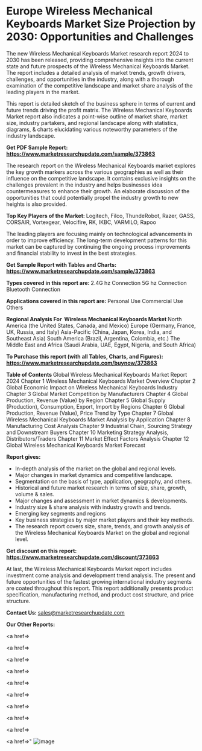 # Europe Wireless Mechanical Keyboards Market Size Projection by 2030: Opportunities and Challenges

The new Wireless Mechanical Keyboards Market research report 2024 to 2030 has been released, providing comprehensive insights into the current state and future prospects of the Wireless Mechanical Keyboards Market. The report includes a detailed analysis of market trends, growth drivers, challenges, and opportunities in the industry, along with a thorough examination of the competitive landscape and market share analysis of the leading players in the market.

This report is detailed sketch of the business sphere in terms of current and future trends driving the profit matrix. The Wireless Mechanical Keyboards Market report also indicates a point-wise outline of market share, market size, industry partakers, and regional landscape along with statistics, diagrams, &amp; charts elucidating various noteworthy parameters of the industry landscape.

<strong><b>Get PDF Sample Report: <a href=https://www.marketresearchupdate.com/sample/373863>https://www.marketresearchupdate.com/sample/373863</a></b></strong>

The research report on the Wireless Mechanical Keyboards market explores the key growth markers across the various geographies as well as their influence on the competitive landscape. It contains exclusive insights on the challenges prevalent in the industry and helps businesses idea countermeasures to enhance their growth. An elaborate discussion of the opportunities that could potentially propel the industry growth to new heights is also provided.

<strong><b>Top Key Players of the Market:
</b></strong>Logitech, Filco, ThundeRobot, Razer, GASS, CORSAIR, Vortexgear, Velocifire, RK, IKBC, VARMILO, Rapoo<strong><b>
</b></strong>

The leading players are focusing mainly on technological advancements in order to improve efficiency. The long-term development patterns for this market can be captured by continuing the ongoing process improvements and financial stability to invest in the best strategies.

<strong><b>Get Sample Report with Tables and Charts: <a href=https://www.marketresearchupdate.com/sample/373863>https://www.marketresearchupdate.com/sample/373863</a></b></strong>

<strong><b>Types covered in this report are:
</b></strong>2.4G hz Connection
5G hz Connection
Bluetooth Connection<strong><b>
</b></strong>

<strong><b>Applications covered in this report are:
</b></strong>Personal Use
Commercial Use
Others<strong><b>
</b></strong>

<strong><b>Regional Analysis For  Wireless Mechanical Keyboards Market</b></strong><strong><b>
</b></strong>North America (the United States, Canada, and Mexico)
Europe (Germany, France, UK, Russia, and Italy)
Asia-Pacific (China, Japan, Korea, India, and Southeast Asia)
South America (Brazil, Argentina, Colombia, etc.)
The Middle East and Africa (Saudi Arabia, UAE, Egypt, Nigeria, and South Africa)

<strong><b>To Purchase this report (with all Tables, Charts, and Figures): <a href=https://www.marketresearchupdate.com/buynow/373863>https://www.marketresearchupdate.com/buynow/373863</a></b></strong>

<strong><b>Table of Contents</b></strong><strong><b>
</b></strong>Global Wireless Mechanical Keyboards Market Report 2024
Chapter 1 Wireless Mechanical Keyboards Market Overview
Chapter 2 Global Economic Impact on Wireless Mechanical Keyboards Industry
Chapter 3 Global Market Competition by Manufacturers
Chapter 4 Global Production, Revenue (Value) by Region
Chapter 5 Global Supply (Production), Consumption, Export, Import by Regions
Chapter 6 Global Production, Revenue (Value), Price Trend by Type
Chapter 7 Global Wireless Mechanical Keyboards Market Analysis by Application
Chapter 8 Manufacturing Cost Analysis
Chapter 9 Industrial Chain, Sourcing Strategy and Downstream Buyers
Chapter 10 Marketing Strategy Analysis, Distributors/Traders
Chapter 11 Market Effect Factors Analysis
Chapter 12 Global Wireless Mechanical Keyboards Market Forecast

<strong><b>Report gives:</b></strong>

- In-depth analysis of the market on the global and regional levels.
- Major changes in market dynamics and competitive landscape.
- Segmentation on the basis of type, application, geography, and others.
- Historical and future market research in terms of size, share, growth, volume &amp; sales.
- Major changes and assessment in market dynamics &amp; developments.
- Industry size &amp; share analysis with industry growth and trends.
- Emerging key segments and regions
- Key business strategies by major market players and their key methods.
- The research report covers size, share, trends, and growth analysis of the Wireless Mechanical Keyboards Market on the global and regional level.

<strong><b>Get discount on this report: <a href=https://www.marketresearchupdate.com/discount/373863>https://www.marketresearchupdate.com/discount/373863</a></b></strong>

At last, the Wireless Mechanical Keyboards Market report includes investment come analysis and development trend analysis. The present and future opportunities of the fastest growing international industry segments are coated throughout this report. This report additionally presents product specification, manufacturing method, and product cost structure, and price structure.

<strong><b>Contact Us:
</b></strong>sales@marketresearchupdate.com

<strong>Our Other Reports:</strong>

<a href=></a>

<a href=></a>

<a href=></a>

<a href=></a>

<a href=></a>

<a href=></a>

<a href=></a>

<a href=></a>

<a href=></a>

<a href=></a>"
![image](https://github.com/Gayatrikarjule/Market-Analysis-360/assets/97346546/0a3542a0-bb41-4c8d-8be7-2ac765b239ea)

